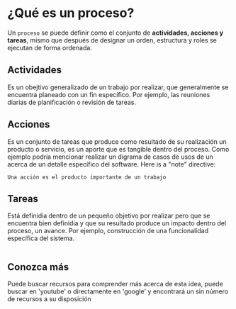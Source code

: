 # ¿Qué es un proceso?

Un `proceso` se puede definir como el conjunto de **actividades, acciones
y tareas**, mismo que después de designar un orden, estructura y roles se
ejecutan de forma ordenada.

## Actividades

Es un obejtivo generalizado de un trabajo por realizar, que generalmente
se encuentra planeado con un fin específico.
Por ejemplo, las reuniones diarias de planificación o revisión de tareas.


## Acciones

Es un conjunto de tareas que produce como resultado de su realización un 
producto o servicio, es un aporte que es tangible dentro del proceso. 
Como ejemplo podría mencionar realizar un digrama de casos de usos de un 
acerca de un detalle específico del software.
Here is a "note" directive:

```{nota}
Una acción es el producto importante de un trabajo
```

## Tareas

Está definidia dentro de un pequeño objetivo por realizar pero que se 
encuentra bien definidia y que su resultado produce un impacto dentro 
del proceso, un avance. 
Por ejemplo, construcción de una funcionalidad específica del sistema.

```{bibliography}
```

## Conozca más

Puede buscar recursos para comprender más acerca de esta idea, puede 
buscar en 'youtube' o directamente en 'google' y encontrará un sin 
número de recursos a su disposición
